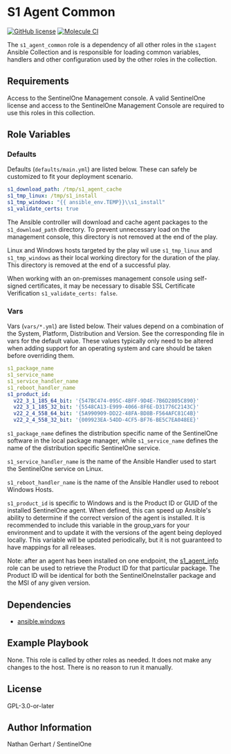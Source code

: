 # S1 Agent Common

[![GitHub license](https://badgen.net/github/license/Sentinel-One/ansible_collection_s1agents)](https://github.com/Sentinel-One/ansible_collection_s1agents/blob/main/LICENSE)
[![Molecule CI](https://github.com/Sentinel-One/ansible_collection_s1agents/actions/workflows/s1_agent_common.yml/badge.svg)](https://github.com/Sentinel-One/ansible_collection_s1agents/actions/workflows/s1_agent_common.yml)

The `s1_agent_common` role is a dependency of all other roles in the `s1agent` Ansible Collection and is responsible for loading common variables, handlers and other configuration used by the other roles in the collection.


## Requirements

Access to the SentinelOne Management console.
A valid SentinelOne license and access to the SentinelOne Management Console are required to use this roles in this collection.

## Role Variables

### Defaults

Defaults (`defaults/main.yml`) are listed below. These can safely be customized to fit your deployment scenario.

```yaml
s1_download_path: /tmp/s1_agent_cache
s1_tmp_linux: /tmp/s1_install
s1_tmp_windows: "{{ ansible_env.TEMP}}\\s1_install"
s1_validate_certs: true
```

The Ansible controller will download and cache agent packages to the `s1_download_path` directory. To prevent unnecessary load on the management console, this directory is not removed at the end of the play.

Linux and Windows hosts targeted by the play wil use `s1_tmp_linux` and `s1_tmp_windows` as their local working directory for the duration of the play. This directory is removed at the end of a successful play.

When working with an on-premisses management console using self-signed certificates, it may be necessary to disable SSL Certificate Verification `s1_validate_certs: false`.

### Vars

Vars (`vars/*.yml`) are listed below. Their values depend on a combination of the System, Platform, Distribution and Version. See the corresponding file in vars for the default value. These values typically only need to be altered when adding support for an operating system and care should be taken before overriding them.

```yaml
s1_package_name
s1_service_name
s1_service_handler_name
s1_reboot_handler_name
s1_product_id:
  v22_3_1_185_64_bit: '{547BC474-095C-4BFF-9D4E-7B6D2805C890}'
  v22_3_1_185_32_bit: '{5548CA13-E999-4066-8F6E-D31776C2143C}'
  v22_2_4_558_64_bit: '{5A990909-DD22-48FA-BD8B-F564AFC81C4B}'
  v22_2_4_558_32_bit: '{009923EA-54DD-4CF5-BF76-BE5C7EA048EE}'
```

`s1_package_name` defines the distribution specific name of the SentinelOne software in the local package manager, while `s1_service_name` defines the name of the distribution specific SentinelOne service.

`s1_service_handler_name` is the name of the Ansible Handler used to start the SentinelOne service on Linux.

`s1_reboot_handler_name` is the name of the Ansible Handler used to reboot Windows Hosts.

`s1_product_id` is specific to Windows and is the Product ID or GUID of the installed SentinelOne agent. When defined, this can speed up Ansible's ability to determine if the correct version of the agent is installed. It is recommended to include this variable in the group_vars for your environment and to update it with the versions of the agent being deployed locally. This variable will be updated periodically, but it is not guaranteed to have mappings for all releases.

Note: after an agent has been installed on one endpoint, the [s1_agent_info](../s1_agent_info/) role can be used to retrieve the Product ID for that particular package. The Product ID will be identical for both the SentinelOneInstaller package and the MSI of any given version.

## Dependencies

* [ansible.windows](https://docs.ansible.com/ansible/latest/collections/ansible/windows/index.html)

## Example Playbook

None. This role is called by other roles as needed. It does not make any changes to the host. There is no reason to run it manually.

## License

GPL-3.0-or-later

## Author Information

Nathan Gerhart / SentinelOne
